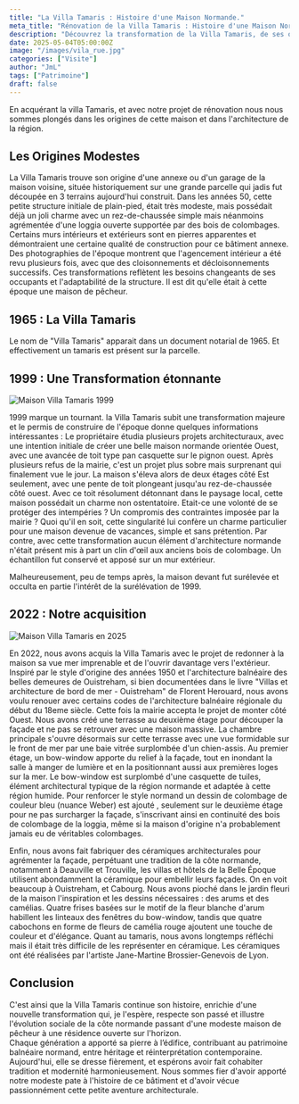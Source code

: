 ```yaml
---
title: "La Villa Tamaris : Histoire d'une Maison Normande."
meta_title: "Rénovation de la Villa Tamaris : Histoire d'une Maison Normande"
description: "Découvrez la transformation de la Villa Tamaris, de ses origines modestes à sa rénovation inspirée par l'architecture balnéaire normande."
date: 2025-05-04T05:00:00Z
image: "/images/vila_rue.jpg"
categories: ["Visite"]
author: "JmL"
tags: ["Patrimoine"]
draft: false
---
```



En acquérant la villa Tamaris, et avec notre projet de rénovation nous nous sommes plongés dans les origines de cette maison et dans l'architecture de la région. 

<h2> Les Origines Modestes </h2>

La Villa Tamaris trouve son origine d'une annexe ou d'un garage de la maison voisine, située historiquement sur une grande parcelle qui jadis fut découpée en 3 terrains aujourd'hui construit. Dans les années 50, cette petite structure initiale de plain-pied, était très modeste, mais possédait déjà un joli charme avec un rez-de-chaussée simple mais néanmoins agrémentée d'une loggia ouverte supportée par des bois de colombages. Certains murs intérieurs et extérieurs sont en pierres apparentes et démontraient une certaine qualité de construction pour ce bâtiment annexe. Des photographies de l'époque montrent que l'agencement intérieur a été revu plusieurs fois, avec que des cloisonnements et décloisonnements successifs. Ces transformations reflètent les besoins changeants de ses occupants et l'adaptabilité de la structure. Il est dit qu'elle était à cette époque une maison de pêcheur.

<h2> 1965 : La Villa Tamaris</h2>

Le nom de  "Villa Tamaris" apparait dans un document notarial de 1965. Et effectivement un tamaris est présent sur la parcelle.

<h2> 1999 : Une Transformation étonnante</h2>

   <img src="images/triptique2000.png" alt="Maison Villa Tamaris 1999" style="display: block; margin: auto;">

1999 marque un tournant. la Villa Tamaris subit une transformation majeure et le permis de construire de l'époque donne quelques informations intéressantes :  Le propriétaire étudia plusieurs projets architecturaux, avec une intention initiale de créer une belle maison normande orientée Ouest, avec une avancée de toit type pan casquette sur le pignon ouest. Après plusieurs refus de la mairie, c'est un projet plus sobre mais surprenant qui finalement vue le jour. La maison s'éleva alors de deux étages côté Est seulement, avec une pente de toit plongeant jusqu'au rez-de-chaussée côté ouest. Avec ce toit résolument détonnant dans le paysage local, cette maison possédait un charme non ostentatoire. Etait-ce une volonté de se protéger des intempéries ? Un compromis des contraintes imposée par la mairie ? Quoi qu'il en soit, cette singularité lui confère un charme particulier pour une maison devenue de vacances, simple et sans prétention. Par contre, avec cette transformation aucun élément d'architecture normande n'était présent mis à part un clin d'œil aux anciens bois de colombage. Un échantillon fut conservé et apposé sur un mur extérieur.

Malheureusement, peu de temps après, la maison devant fut surélevée et occulta en partie l'intérêt de la surélévation de 1999.

<h2>2022 : Notre acquisition</h2>

   <img src="images/triptique2025.png" alt="Maison Villa Tamaris en 2025" style="display: block; margin: auto;">

En 2022, nous avons acquis la Villa Tamaris avec le projet de redonner à la maison sa vue mer imprenable et de l'ouvrir davantage vers l'extérieur. Inspiré par le style d'origine des années 1950 et l'architecture balnéaire des belles demeures de Ouistreham, si bien documentées dans le livre  "Villas et architecture de bord de mer - Ouistreham" de Florent Herouard, nous avons voulu renouer avec certains codes de l'architecture balnéaire régionale du début du 18eme siècle. 
Cette fois la mairie accepta le projet de monter côté Ouest. Nous avons créé une terrasse au deuxième étage pour découper la façade et ne pas se retrouver avec une maison massive. La chambre principale s'ouvre désormais sur cette terrasse avec une vue formidable sur le front de mer par une baie vitrée surplombée d'un chien-assis. Au premier étage, un bow-window apporte du relief à la façade, tout en inondant la salle à manger de lumière et en la positionnant aussi aux premières loges sur la mer. Le bow-window est surplombé d'une casquette de tuiles, élément architectural typique de la région normande et adaptée à cette région humide. 
Pour renforcer le style normand un dessin de colombage de couleur bleu (nuance Weber) est ajouté , seulement sur le deuxième étage pour ne pas surcharger la façade, s'inscrivant ainsi en continuité des bois de colombage de la loggia,  même si la maison d'origine n'a probablement jamais eu de véritables colombages. 

Enfin, nous avons fait fabriquer des céramiques architecturales pour agrémenter la façade, perpétuant une tradition de la côte normande, notamment à Deauville et Trouville, les villas et hôtels de la Belle Époque utilisent abondamment la céramique pour embellir leurs façades. On en voit beaucoup à Ouistreham, et Cabourg. Nous avons pioché dans le jardin fleuri de la maison l'inspiration et les dessins nécessaires : des arums et des camélias. Quatre frises basées sur le motif de la fleur blanche d'arum habillent les linteaux des fenêtres du bow-window, tandis que quatre cabochons en forme de fleurs de camélia rouge ajoutent une touche de couleur et d'élégance. Quant au tamaris, nous avons longtemps réfléchi mais il était très difficile de les représenter en céramique. Les céramiques ont été réalisées par l'artiste Jane-Martine Brossier-Genevois de Lyon.

<h2>Conclusion</h2>

C'est ainsi que la Villa Tamaris continue son histoire, enrichie d'une nouvelle transformation qui, je l'espère, respecte son passé et illustre l'évolution sociale de la côte normande passant d'une modeste maison de pêcheur à une résidence ouverte sur l'horizon.  
Chaque génération a apporté sa pierre à l’édifice, contribuant au patrimoine balnéaire normand, entre héritage et réinterprétation contemporaine. 
Aujourd'hui, elle se dresse fièrement, et espérons avoir fait cohabiter tradition et modernité harmonieusement. Nous sommes fier d'avoir apporté notre modeste pate à l'histoire de ce bâtiment et d'avoir vécue passionnément cette petite aventure architecturale.
